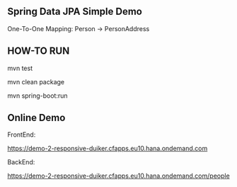 ## Spring Data JPA Simple Demo

One-To-One Mapping: Person -> PersonAddress

## HOW-TO RUN

mvn test

mvn clean package

mvn spring-boot:run

## Online Demo

FrontEnd:

https://demo-2-responsive-duiker.cfapps.eu10.hana.ondemand.com

BackEnd:

https://demo-2-responsive-duiker.cfapps.eu10.hana.ondemand.com/people
